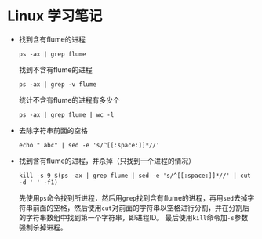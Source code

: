 # Linux 学习笔记

- 找到含有flume的进程

  ```
  ps -ax | grep flume
  ```
  
  找到不含有flume的进程
  ```
  ps -ax | grep -v flume
  ```
  统计不含有flume的进程有多少个
  ```
  ps -ax | grep flume | wc -l
  ```
- 去除字符串前面的空格
  ```
  echo " abc" | sed -e 's/^[[:space:]]*//'
  ```
- 找到含有flume的进程，并杀掉（只找到一个进程的情况）
  ```
  kill -s 9 $(ps -ax | grep flume | sed -e 's/^[[:space:]]*//' | cut -d ' ' -f1)
  ```
  先使用`ps`命令找到所进程，然后用`grep`找到含有flume的进程，再用`sed`去掉字符串前面的空格，然后使用`cut`对前面的字符串以空格进行分割，并在分割后的字符串数组中找到第一个字符串，即进程ID。
  最后使用`kill`命令加`-s`参数强制杀掉进程。
